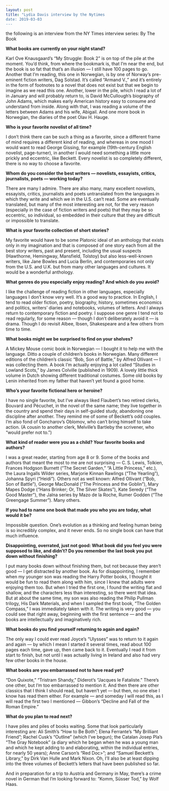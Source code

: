 ```yaml
---
layout: post
title: "Lydia Davis interview by the Nytimes
date: 2019-03-03
---
```


the following is an interview from the NY Times interview series: By The Book

**What books are currently on your night stand?**

Karl Ove Knausgaard’s “My Struggle: Book 2” is on top of the pile at the moment. You’d think, from where the bookmark is, that I’m near the end, but the book is so fat that that’s an illusion — I still have 100 pages to go. Another that I’m reading, this one in Norwegian, is by one of Norway’s pre-eminent fiction writers, Dag Solstad. It’s called “Armand V.,” and it’s entirely in the form of footnotes to a novel that does not exist but that we begin to imagine as we read this one. Another, lower in the pile, which I read a lot of in January and will probably return to, is David McCullough’s biography of John Adams, which makes early American history easy to consume and understand from inside. Along with that, I was reading a volume of the letters between Adams and his wife, Abigail. And one more book in Norwegian, the diaries of the poet Olav H. Hauge.

**Who is your favorite novelist of all time?**

I don’t think there can be such a thing as a favorite, since a different frame of mind requires a different kind of reading, and whereas in one mood I would want to read George Gissing, for example (19th-century English novelist, page-turner), in another I would need something a little more prickly and eccentric, like Beckett. Every novelist is so completely different, there is no way to choose a favorite.

**Whom do you consider the best writers — novelists, essayists, critics, journalists, poets — working today?**

There are many I admire. There are also many, many excellent novelists, essayists, critics, journalists and poets untranslated from the languages in which they write and which we in the U.S. can’t read. Some are eventually translated, but many of the most interesting are not, for the very reason (especially in the case of fiction writers and poets) that they may be so eccentric, so individual, so embedded in their culture that they are difficult or impossible to translate.

**What is your favorite collection of short stories?**

My favorite would have to be some Platonic ideal of an anthology that exists only in my imagination and that is composed of one story each from all the best story writers, past and present, including the usual suspects (Hawthorne, Hemingway, Mansfield, Tolstoy) but also less-well-known writers, like Jane Bowles and Lucia Berlin, and contemporaries not only from the U.S. and U.K. but from many other languages and cultures. It would be a wonderful anthology.

**What genres do you especially enjoy reading? And which do you avoid?**

I like the challenge of reading fiction in other languages, especially languages I don’t know very well. It’s a good way to practice. In English, I tend to read older fiction, poetry, biography, history, sometimes economics and politics, writers’ diaries and notebooks, volumes of letters. And I always return to contemporary fiction and poetry. I suppose one genre I tend not to read regularly, for some reason — though I don’t deliberately avoid it — is drama. Though I do revisit Albee, Ibsen, Shakespeare and a few others from time to time.

**What books might we be surprised to find on your shelves?**

A Mickey Mouse comic book in Norwegian — I bought it to help me with the language. Ditto a couple of children’s books in Norwegian. Many different editions of the children’s classic “Bob, Son of Battle,” by Alfred Ollivant — I was collecting them. A book I’m actually enjoying a lot called “Studies in Lowland Scots,” by James Colville (published in 1909). A lovely little thick volume in Dutch showing different traditional costumes. Some old books by Lenin inherited from my father that haven’t yet found a good home.

**Who’s your favorite fictional hero or heroine?**

I have no single favorite, but I’ve always liked Flaubert’s two retired clerks, Bouvard and Pécuchet, in the novel of the same name; they live together in the country and spend their days in self-guided study, abandoning one discipline after another. They remind me of some of Beckett’s odd couples. I’m also fond of Goncharov’s Oblomov, who can’t bring himself to take action. (A cousin to another clerk, Melville’s Bartleby the scrivener, who “would prefer not to.”)

**What kind of reader were you as a child? Your favorite books and authors?**

I was a great reader, starting from age 8 or 9. Some of the books and authors that meant the most to me are not surprising — C. S. Lewis, Tolkien, Frances Hodgson Burnett (“The Secret Garden,” “A Little Princess,” etc.), the Laura Ingalls Wilder series, Marjorie Kinnan Rawlings (“The Yearling”), Johanna Spyri (“Heidi”). Others not as well known: Alfred Ollivant (“Bob, Son of Battle”), George MacDonald (“The Princess and the Goblin”), Mary Mapes Dodge (“Hans Brinker; Or, The Silver Skates”), Kate Seredy (“The Good Master”), the Jalna series by Mazo de la Roche, Rumer Godden (“The Greengage Summer”). Many others.

**If you had to name one book that made you who you are today, what would it be?**

Impossible question. One’s evolution as a thinking and feeling human being is so incredibly complex, and it never ends. So no single book can have that much influence.

**Disappointing, overrated, just not good: What book did you feel you were supposed to like, and didn’t? Do you remember the last book you put down without finishing?**

I put many books down without finishing them, but not because they aren’t good — I get distracted by another book. As for disappointing, I remember when my younger son was reading the Harry Potter books, I thought it would be fun to read them along with him, since I knew that adults were enjoying them too. But when I tried the first one, I found the writing flat and shallow, and the characters less than interesting, so there went that idea. But at about the same time, my son was also reading the Philip Pullman trilogy, His Dark Materials, and when I sampled the first book, “The Golden Compass,” I was immediately taken with it. The writing is very good — you could see that right away, beginning with the first sentence — and the books are intellectually and imaginatively rich.

**What books do you find yourself returning to again and again?**

The only way I could ever read Joyce’s “Ulysses” was to return to it again and again — by which I mean I started it several times, read about 100 pages each time, gave up, then came back to it. Eventually I read it from start to finish, but not until I was actually living in Ireland and also had very few other books in the house.

**What books are you embarrassed not to have read yet?**

“Don Quixote,” “Tristram Shandy,” Diderot’s “Jacques le Fataliste.” There’s one other, but I’m too embarrassed to mention it. And then there are other classics that I think I should read, but haven’t yet — but then, no one else I know has read them either. For example — and someday I will read this, as I will read the first two I mentioned — Gibbon’s “Decline and Fall of the Roman Empire.”

**What do you plan to read next?**

I have piles and piles of books waiting. Some that look particularly interesting are: Ali Smith’s “How to Be Both”; Elena Ferrante’s “My Brilliant Friend”; Rachel Cusk’s “Outline” (which I’ve begun); the Catalan Josep Pla’s “The Gray Notebook” (a diary which he began when he was a young man and which he kept adding to and elaborating, within the individual entries, for nearly 50 years); Anne Carson’s “Red Doc>”; and “Samuel Beckett’s Library,” by Dirk Van Hulle and Mark Nixon. Oh, I’ll also be at least dipping into the three volumes of Beckett’s letters that have been published so far.

And in preparation for a trip to Austria and Germany in May, there’s a crime novel in German that I’m looking forward to: “Komm, Süsser Tod,” by Wolf Haas.


